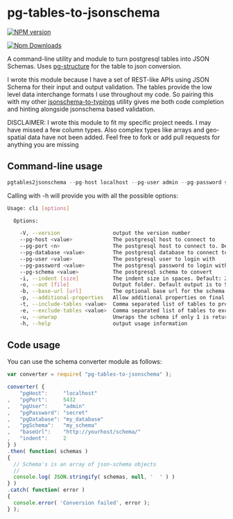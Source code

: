 # pg-tables-to-jsonschema

[![NPM version](https://badge.fury.io/js/pg-tables-to-jsonschema.png)](http://badge.fury.io/js/pg-tables-to-jsonschema)

[![Npm Downloads](https://nodei.co/npm/pg-tables-to-jsonschema.png?downloads=true&stars=true)](https://nodei.co/npm/pg-tables-to-jsonschema.png?downloads=true&stars=true)

A command-line utility and module to turn postgresql tables into JSON Schemas. Uses [pg-structure](https://www.pg-structure.com) for the table to json conversion.

I wrote this module because I have a set of REST-like APIs using JSON Schema for their input and output validation. The tables provide the low level data interchange formats I use throughout my code. So pairing this with my other [jsonschema-to-typings](https://www.npmjs.com/package/jsonschema-to-typings) utility gives me both code completion and hinting alongside jsonschema based validation.

DISCLAIMER: I wrote this module to fit my specific project needs. I may have missed a few column types. Also complex types like arrays and geo-spatial data have not been added. Feel free to fork or add pull requests for anything you are missing

## Command-line usage

```javascript
pgtables2jsonschema --pg-host localhost --pg-user admin --pg-password secret --pg-database my-db --pg-schema my_schema -b 'http://yourhost/schema/' -o test/
```

Calling with -h will provide you with all the possible options:

```bash
Usage: cli [options]

  Options:

    -V, --version                 output the version number
    --pg-host <value>             The postgresql host to connect to
    --pg-port <n>                 The postgresql host to connect to. Defaults to 5432
    --pg-database <value>         The postgresql database to connect to
    --pg-user <value>             The postgresql user to login with
    --pg-password <value>         The postgresql password to login with
    --pg-schema <value>           The postgresql schema to convert
    -i, --indent [size]           The indent size in spaces. Default: 2
    -o, --out [file]              Output folder. Default output is to STDOUT
    -b, --base-url [url]          The optional base url for the schema id
    -p, --additional-properties   Allow additional properties on final schema. Set option to allow properties. Default: false
    -t, --include-tables <value>  Comma separated list of tables to process. Default is all tables found
    -e, --exclude-tables <value>  Comma separated list of tables to exclude. Default is to not exclude any
    -u, --unwrap                  Unwraps the schema if only 1 is returned
    -h, --help                    output usage information
```

## Code usage

You can use the schema converter module as follows:

```javascript
var converter = require( "pg-tables-to-jsonschema" );

converter( {
    "pgHost":     "localhost"
,   "pgPort":     5432
,   "pgUser":     "admin"
,   "pgPassword": "secret"
,   "pgDatabase": "my_database"
,   "pgSchema":   "my_schema"
,   "baseUrl":    "http://yourhost/schema/"
,   "indent":     2
} )
.then( function( schemas )
{
  // Schema's is an array of json-schema objects
  //
  console.log( JSON.stringify( schemas, null, '  ' ) )
} )
.catch( function( error )
{
  console.error( 'Conversion failed', error );
} );

```
